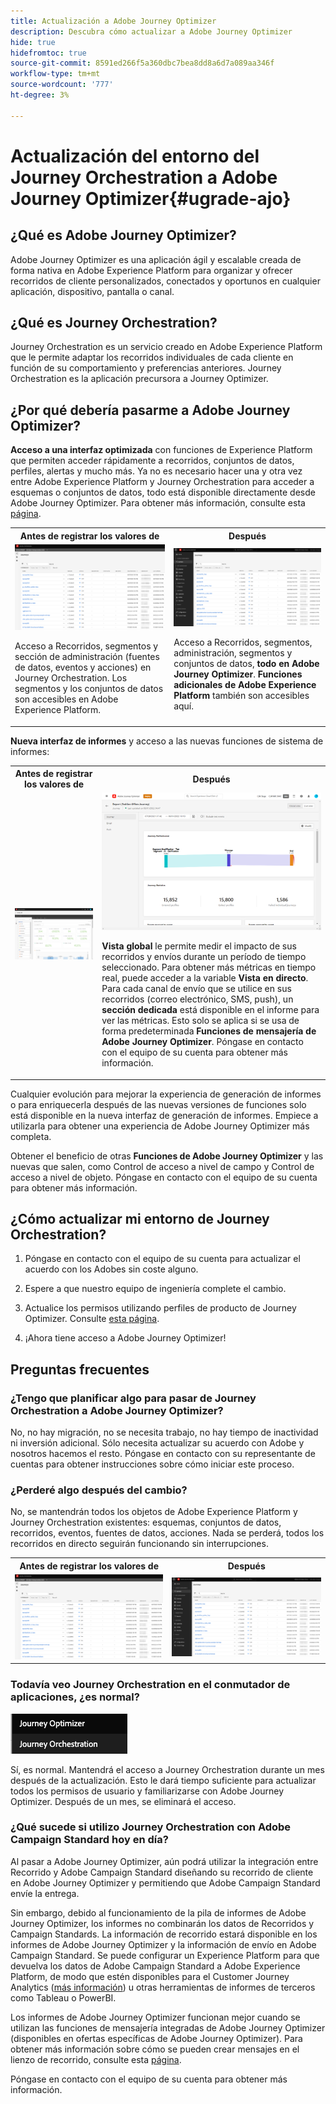 ```yaml
---
title: Actualización a Adobe Journey Optimizer
description: Descubra cómo actualizar a Adobe Journey Optimizer
hide: true
hidefromtoc: true
source-git-commit: 8591ed266f5a360dbc7bea8dd8a6d7a089aa346f
workflow-type: tm+mt
source-wordcount: '777'
ht-degree: 3%

---
```



# Actualización del entorno del Journey Orchestration a Adobe Journey Optimizer{#ugrade-ajo}

## ¿Qué es Adobe Journey Optimizer?

Adobe Journey Optimizer es una aplicación ágil y escalable creada de forma nativa en Adobe Experience Platform para organizar y ofrecer recorridos de cliente personalizados, conectados y oportunos en cualquier aplicación, dispositivo, pantalla o canal. &#x200B;

## ¿Qué es Journey Orchestration?

Journey Orchestration es un servicio creado en Adobe Experience Platform que le permite adaptar los recorridos individuales de cada cliente en función de su comportamiento y preferencias anteriores. Journey Orchestration es la aplicación precursora a Journey Optimizer.

## ¿Por qué debería pasarme a Adobe Journey Optimizer?

**Acceso a una interfaz optimizada** con funciones de Experience Platform que permiten acceder rápidamente a recorridos, conjuntos de datos, perfiles, alertas y mucho más. Ya no es necesario hacer una y otra vez entre Adobe Experience Platform y Journey Orchestration para acceder a esquemas o conjuntos de datos, todo está disponible directamente desde Adobe Journey Optimizer. Para obtener más información, consulte esta [página](https://experienceleague.adobe.com/docs/journey-optimizer/using/get-started/user-interface.html).

<table>
<tr>
<th>Antes de registrar los valores de</th>
<th>Después</th>
</tr>
<tr>
<td><img src="../assets/migration-ajo-1.png"><p>Acceso a Recorridos, segmentos y sección de administración (fuentes de datos, eventos y acciones) en Journey Orchestration. Los segmentos y los conjuntos de datos son accesibles en Adobe Experience Platform. </p></td>
<td><img src="../assets/migration-ajo-2.png"><p>Acceso a Recorridos, segmentos, administración, segmentos y conjuntos de datos, <strong>todo en Adobe Journey Optimizer</strong>. <strong>Funciones adicionales de Adobe Experience Platform</strong> también son accesibles aquí.</p></td>
</tr>
</table>

**Nueva interfaz de informes** y acceso a las nuevas funciones de sistema de informes:

<table>
<tr>
<th>Antes de registrar los valores de</th>
<th>Después</th>
</tr>
<tr>
<td><img src="../assets/migration-ajo-5.png"></td>
<td><img src="../assets/migration-ajo-6.png"><p><strong>Vista global</strong> le permite medir el impacto de sus recorridos y envíos durante un período de tiempo seleccionado. Para obtener más métricas en tiempo real, puede acceder a la variable <strong>Vista en directo</strong>. Para cada canal de envío que se utilice en sus recorridos (correo electrónico, SMS, push), un <strong>sección dedicada</strong> está disponible en el informe para ver las métricas. Esto solo se aplica si se usa de forma predeterminada <strong>Funciones de mensajería de Adobe Journey Optimizer</strong>. Póngase en contacto con el equipo de su cuenta para obtener más información.</p></td>
</tr>
</table>

Cualquier evolución para mejorar la experiencia de generación de informes o para enriquecerla después de las nuevas versiones de funciones solo está disponible en la nueva interfaz de generación de informes. Empiece a utilizarla para obtener una experiencia de Adobe Journey Optimizer más completa.

Obtener el beneficio de otras **Funciones de Adobe Journey Optimizer** y las nuevas que salen, como Control de acceso a nivel de campo y Control de acceso a nivel de objeto. Póngase en contacto con el equipo de su cuenta para obtener más información.

## ¿Cómo actualizar mi entorno de Journey Orchestration?

1. Póngase en contacto con el equipo de su cuenta para actualizar el acuerdo con los Adobes sin coste alguno.

1. Espere a que nuestro equipo de ingeniería complete el cambio.

1. Actualice los permisos utilizando perfiles de producto de Journey Optimizer. Consulte [esta página](https://experienceleague.adobe.com/docs/journey-optimizer/using/administration/ootb-product-profiles.html?lang=es).

1. ¡Ahora tiene acceso a Adobe Journey Optimizer!

## Preguntas frecuentes

### ¿Tengo que planificar algo para pasar de Journey Orchestration a Adobe Journey Optimizer?

No, no hay migración, no se necesita trabajo, no hay tiempo de inactividad ni inversión adicional. Sólo necesita actualizar su acuerdo con Adobe y nosotros hacemos el resto. Póngase en contacto con su representante de cuentas para obtener instrucciones sobre cómo iniciar este proceso.

### ¿Perderé algo después del cambio?

No, se mantendrán todos los objetos de Adobe Experience Platform y Journey Orchestration existentes: esquemas, conjuntos de datos, recorridos, eventos, fuentes de datos, acciones. Nada se perderá, todos los recorridos en directo seguirán funcionando sin interrupciones.

<table>
<tr>
<th>Antes de registrar los valores de</th>
<th>Después</th>
</tr>
<tr>
<td><img src="../assets/migration-ajo-7.png"></td>
<td><img src="../assets/migration-ajo-8.png"></td>
</tr>
</table>

### Todavía veo Journey Orchestration en el conmutador de aplicaciones, ¿es normal?

![](../assets/migration-ajo-9.png)

Sí, es normal. Mantendrá el acceso a Journey Orchestration durante un mes después de la actualización. Esto le dará tiempo suficiente para actualizar todos los permisos de usuario y familiarizarse con Adobe Journey Optimizer. Después de un mes, se eliminará el acceso.

### ¿Qué sucede si utilizo Journey Orchestration con Adobe Campaign Standard hoy en día?

Al pasar a Adobe Journey Optimizer, aún podrá utilizar la integración entre Recorrido y Adobe Campaign Standard diseñando su recorrido de cliente en Adobe Journey Optimizer y permitiendo que Adobe Campaign Standard envíe la entrega.

Sin embargo, debido al funcionamiento de la pila de informes de Adobe Journey Optimizer, los informes no combinarán los datos de Recorridos y Campaign Standards. La información de recorrido estará disponible en los informes de Adobe Journey Optimizer y la información de envío en Adobe Campaign Standard. Se puede configurar un Experience Platform para que devuelva los datos de Adobe Campaign Standard a Adobe Experience Platform, de modo que estén disponibles para el Customer Journey Analytics ([más información](https://business.adobe.com/products/experience-platform/customer-journey-analytics.html)) u otras herramientas de informes de terceros como Tableau o PowerBI.

Los informes de Adobe Journey Optimizer funcionan mejor cuando se utilizan las funciones de mensajería integradas de Adobe Journey Optimizer (disponibles en ofertas específicas de Adobe Journey Optimizer). Para obtener más información sobre cómo se pueden crear mensajes en el lienzo de recorrido, consulte esta [página](https://experienceleague.adobe.com/docs/journey-optimizer/using/messages/messages-in-journeys.html).

Póngase en contacto con el equipo de su cuenta para obtener más información.